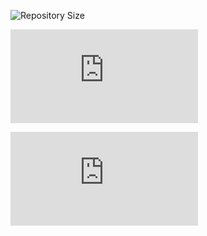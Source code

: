 ![Repository Size](https://img.shields.io/github/repo-size/swafit/licrepo?label=Repository%20Size)

[![Repository Size](https://swafit/licrepo/repository-size.txt)](https://swafit/licrepo/)

![Repository Size](https://swafit/licrepo/repository-size.txt)
